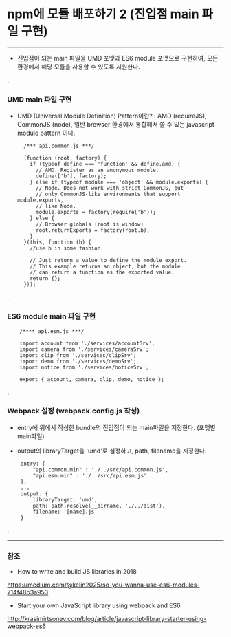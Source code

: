 # npm에 모듈 배포하기 2  (진입점 main 파일 구현)

***

 - 진입점이 되는 main 파일을 UMD 포맷과 ES6 module 포맷으로 구현하여, 모든 환경에서 해당 모듈을 사용할 수 있도록 지원한다.
 
.

### UMD main 파일 구현

 - UMD (Universal Module Definition) Pattern이란? : AMD (requireJS), CommonJS (node), 일반 browser 환경에서 통합해서 쓸 수 있는 javascript module pattern 이다.



         /*** api.common.js ***/
         
         (function (root, factory) {
           if (typeof define === 'function' && define.amd) {
             // AMD. Register as an anonymous module.
             define(['b'], factory);
           } else if (typeof module === 'object' && module.exports) {
             // Node. Does not work with strict CommonJS, but
             // only CommonJS-like environments that support module.exports,
             // like Node.
             module.exports = factory(require('b'));
           } else {
             // Browser globals (root is window)
             root.returnExports = factory(root.b);
           }
         }(this, function (b) {
           //use b in some fashion.
         
           // Just return a value to define the module export.
           // This example returns an object, but the module
           // can return a function as the exported value.
           return {};
         }));
     

.

### ES6 module main 파일 구현


        /**** api.esm.js ***/
        
        import account from './services/accountSrv';
        import camera from './services/cameraSrv';
        import clip from './services/clipSrv';
        import demo from './services/demoSrv';
        import notice from './services/noticeSrv';
        
        export { account, camera, clip, demo, notice }; 
    
.
   
### Webpack 설정 (webpack.config.js 작성)

 - entry에 위에서 작성한 bundle의 진입점이 되는 main파일을 지정한다. (포맷별 main파일)
 
 - output의 libraryTarget을 'umd'로 설정하고, path, filename을 지정한다.
 


        entry: {
            "api.common.min" : './../src/api.common.js',
            "api.esm.min" : './../src/api.esm.js'
        },
        ...
        output: {
            libraryTarget: 'umd',
            path: path.resolve(__dirname, './../dist'),
            filename: '[name].js'
        }

.

***
 
### 참조
 
  - How to write and build JS libraries in 2018
  
  <https://medium.com/@kelin2025/so-you-wanna-use-es6-modules-714f48b3a953>
  
  
  - Start your own JavaScript library using webpack and ES6
  
  <http://krasimirtsonev.com/blog/article/javascript-library-starter-using-webpack-es6>


